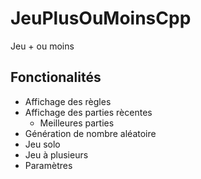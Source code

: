 # JeuPlusOuMoinsCpp
 Jeu + ou moins

## Fonctionalités
- Affichage des règles
- Affichage des parties rècentes
     - Meilleures parties
- Génération de nombre aléatoire
- Jeu solo
- Jeu à plusieurs
- Paramètres